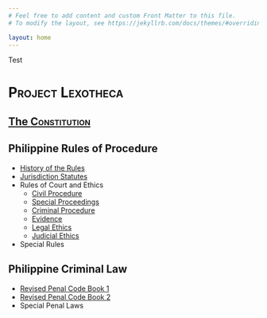 ```yaml
---
# Feel free to add content and custom Front Matter to this file.
# To modify the layout, see https://jekyllrb.com/docs/themes/#overriding-theme-defaults

layout: home
---
```

<!-- There's a comment here so it doesn't include the title in the top bar. -->

Test

# <span style="font-variant:small-caps;">Project Lexotheca</span>

## <a href=cns> The <span style="font-variant:small-caps;">Constitution</span></a>
## Philippine Rules of Procedure
- <a href="PRoP/hst">History of the Rules</a><br>
- <a href="PRoP/jrd">Jurisdiction Statutes</a><br>
- Rules of Court and Ethics
    - <a href=cvp>Civil Procedure</a><br>
    - <a href=spp>Special Proceedings</a><br>
    - <a href=crp>Criminal Procedure</a><br>
    - <a href=evd>Evidence</a><br>
    - <a href=lge>Legal Ethics</a><br>
    - <a href=jde>Judicial Ethics</a><br>
- Special Rules

## Philippine Criminal Law
- <a href=rpc1>Revised Penal Code Book 1</a><br>
- <a href=rpc2>Revised Penal Code Book 2</a><br>
- Special Penal Laws